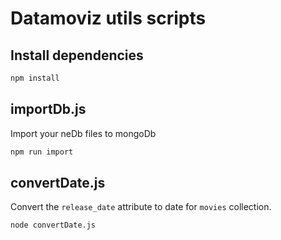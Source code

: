 # Datamoviz utils scripts

## Install dependencies

```sh
npm install
```

## importDb.js

Import your neDb files to mongoDb
```sh
npm run import
```


## convertDate.js
Convert the `release_date` attribute to date for `movies` collection.
```sh
node convertDate.js
```
